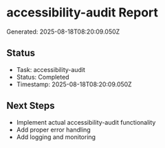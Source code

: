 # accessibility-audit Report

Generated: 2025-08-18T08:20:09.050Z

## Status
- Task: accessibility-audit
- Status: Completed
- Timestamp: 2025-08-18T08:20:09.050Z

## Next Steps
- Implement actual accessibility-audit functionality
- Add proper error handling
- Add logging and monitoring
